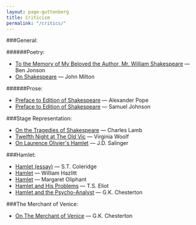 ```yaml
---
layout: page-guttenberg
title: Criticism 
permalink: "/critics/"
---
```


###General:

######Poetry:

* [To the Memory of My Beloved the Author, Mr. William Shakespeare](/jonson.elegy/) — Ben Jonson
* [On Shakespeare](/milton.poem/) — John Milton


######Prose:

* [Preface to Edition of Shakespeare](/pope.preface/) — Alexander Pope
* [Preface to Edition of Shakespeare](/johnson.preface/) — Samuel Johnson



###Stage Representation:

* [On the Tragedies of Shakespeare](/lamb.stage/) — Charles Lamb
* [Twelfth Night at The Old Vic](/woolf.stage/) — Virginia Woolf
* [On Laurence Olivier's Hamlet](/stage.salinger/) — J.D. Salinger



###Hamlet:

* [Hamlet (essay)](/coleridge.hamlet.essay/) — S.T. Coleridge
* [Hamlet](/hazlitt.hamlet/) — William Hazlitt
* [Hamlet](oliphant.hamlet) — Margaret Oliphant
* [Hamlet and His Problems](/eliot.hamlet/) — T.S. Eliot
* [Hamlet and the Psycho-Analyst](chesterton.hamlet) — G.K. Chesterton



###The Merchant of Venice:
* [On The Merchant of Venice](/chesterton.themerchantofvenice/) — G.K. Chesterton
